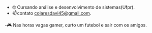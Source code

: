 - 🤓 Cursando análise e desenvolvimento de sistemas(Ufpr).
- 📫contato
    colaresdavi45@gmail.com.
    
-🎮 Nas horas vagas gamer, curto um futebol e sair com os amigos. 

<!---
Davi-F-Colares/Davi-F-Colares is a ✨ special ✨ repository because its `README.md` (this file) appears on your GitHub profile.
You can click the Preview link to take a look at your changes.
--->
